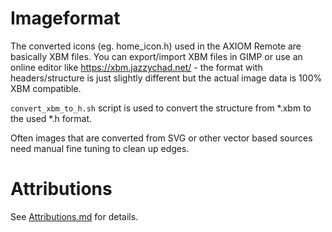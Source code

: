 # Imageformat

The converted icons (eg. home_icon.h) used in the AXIOM Remote are basically XBM files.
You can export/import XBM files in GIMP or use an online editor like https://xbm.jazzychad.net/ - the format with headers/structure is just slightly different but the actual image data is 100% XBM compatible.

```convert_xbm_to_h.sh``` script is used to convert the structure from *.xbm to the used *.h format.

Often images that are converted from SVG or other vector based sources need manual fine tuning to clean up edges.

# Attributions

See [Attributions.md](./Attributions.md) for details.
